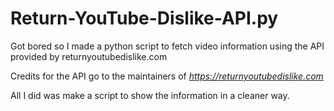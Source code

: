 # Return-YouTube-Dislike-API.py
Got bored so I made a python script to fetch video information using the API provided by returnyoutubedislike.com

Credits for the API go to the maintainers of *https://returnyoutubedislike.com*

All I did was make a script to show the information in a cleaner way.
